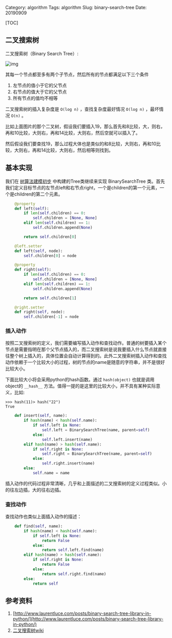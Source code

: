 Category: algorithm
Tags: algorithm
Slug: binary-search-tree
Date: 20190909

[TOC]



## 二叉搜索树

二叉搜索树（Binary Search Tree）:

![img]({static}/images/python/binary_search_tree.png  "二叉搜索树")

其每一个节点都至多有两个子节点，然后所有的节点都满足以下三个条件

1.  左节点的值小于它的父节点
2.  右节点的值大于它的父节点
3.  所有节点的值均不相等

二叉搜索树的插入复杂度是 `O(log n)` ，查找复杂度最好情况 `O(log n)` ，最坏情况 `O(n)` 。

比如上面图片的那个二叉树，假设我们要插入19，那么首先和8比较，大，则右，再和10比较，大则右，再和14比较，大则右，然后空就可以插入了。

然后假设我们要查找19，那么过程大体也是类似的和8比较，大则右，再和10比较，大则右，再和14比较，大则右，然后相等则找到。



## 基本实现

我们在 [树算法建模初步]({filename}./树算法建模初步.md)  中构建的Tree类继续来实现 BinarySearchTree 类。首先我们定义目标节点的左节点left和右节点right，一个是children的第一个元素，一个是children的第二个元素。

```python
    @property
    def left(self):
        if len(self.children) == 0:
            self.children = [None, None]
        elif len(self.children) == 1:
            self.children.append(None)

        return self.children[0]

    @left.setter
    def left(self, node):
        self.children[0] = node

    @property
    def right(self):
        if len(self.children) == 0:
            self.children = [None, None]
        elif len(self.children) == 1:
            self.children.append(None)

        return self.children[1]

    @right.setter
    def right(self, node):
        self.children[-1] = node
```

### 插入动作

按照二叉搜索树的定义，我们需要编写插入动作和查找动作。普通的树要插入某个节点是需要指明在那个父节点插入的，而二叉搜索树是说我要插入什么节点就直接往整个树上插入的，具体位置会自动计算得到的。此外二叉搜索树插入动作和查找动作依赖于一个比较大小的过程，树的节点的name是随意的字符串，并不是很好比较大小。

下面比较大小将会采用python的hash函数。通过 `hash(object)` 也就是调用object的 `__hash__` 方法。值得一提的是这里的比较大小，并不具有某种实际意义，比如:

    >>> hash(11)> hash("22")
    True

```python
    def insert(self, name):
        if hash(name) < hash(self.name):
            if self.left is None:
                self.left = BinarySearchTree(name, parent=self)
            else:
                self.left.insert(name)
        elif hash(name) > hash(self.name):
            if self.right is None:
                self.right = BinarySearchTree(name, parent=self)
            else:
                self.right.insert(name)
        else:
            self.name = name
```

插入动作的代码过程非常清晰，几乎和上面描述的二叉搜索树的定义过程类似。小的往左边插，大的往右边插。

### 查找动作

查找动作也类似上面插入动作的描述：

```python
    def find(self, name):
        if hash(name) < hash(self.name):
            if self.left is None:
                return False
            else:
                return self.left.find(name)
        elif hash(name) > hash(self.name):
            if self.right is None:
                return False
            else:
                return self.right.find(name)
        else:
            return self
```





## 参考资料

1.  [http://www.laurentluce.com/posts/binary-search-tree-library-in-python/](http://www.laurentluce.com/posts/binary-search-tree-library-in-python/)
2.  [二叉搜索树wiki]([https://zh.wikipedia.org/wiki/%E4%BA%8C%E5%85%83%E6%90%9C%E5%B0%8B%E6%A8%B9](https://zh.wikipedia.org/wiki/二元搜尋樹))
